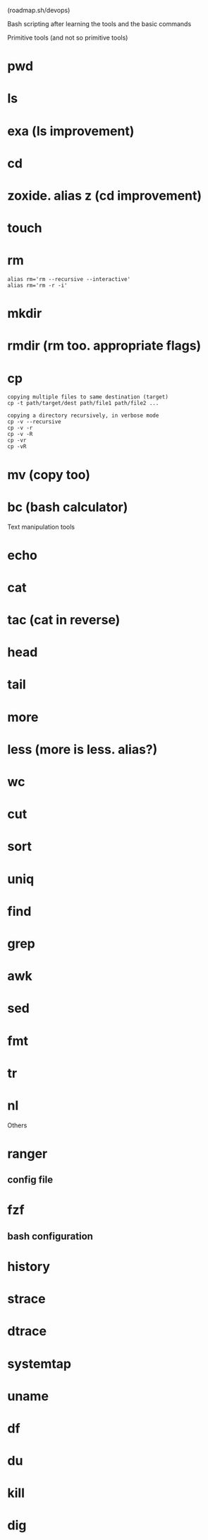 (roadmap.sh/devops)

Bash scripting after learning the tools
and the basic commands

Primitive tools (and not so primitive tools)

# pwd
# ls
# exa (ls improvement)
# cd
# zoxide. alias z (cd improvement)
# touch
# rm
    alias rm='rm --recursive --interactive'
    alias rm='rm -r -i'
# mkdir
# rmdir (rm too. appropriate flags)
# cp
    copying multiple files to same destination (target)
    cp -t path/target/dest path/file1 path/file2 ...

    copying a directory recursively, in verbose mode
    cp -v --recursive
    cp -v -r
    cp -v -R
    cp -vr
    cp -vR
# mv (copy too)
# bc (bash calculator)

Text manipulation tools

# echo
# cat
# tac (cat in reverse)
# head
# tail
# more
# less (more is less. alias?)
# wc
# cut
# sort
# uniq
# find
# grep
# awk
# sed
# fmt
# tr
# nl

Others

# ranger
## config file
# fzf
## bash configuration
# history
# strace
# dtrace
# systemtap
# uname
# df
# du
# kill
# dig

